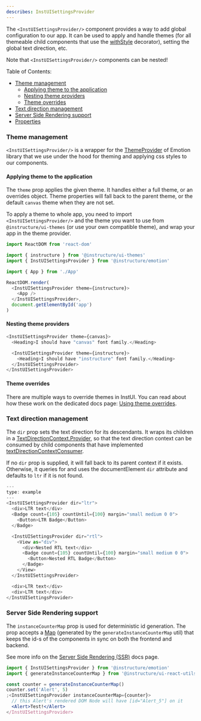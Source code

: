 ```yaml
---
describes: InstUISettingsProvider
---
```


The `<InstUISettingsProvider/>` component provides a way to add global configuration to our app. It can be used to apply and handle themes (for all themeable child components that use the [withStyle](#withStyle) decorator), setting the global text direction, etc.

Note that `<InstUISettingsProvider/>` components can be nested!

Table of Contents:

- [Theme management](/#InstUISettingsProvider/#theme-management)
  - [Applying theme to the application](/#InstUISettingsProvider/#theme-management-applying-theme-to-the-application)
  - [Nesting theme providers](/#InstUISettingsProvider/#theme-management-nesting-theme-providers)
  - [Theme overrides](/#InstUISettingsProvider/#theme-management-theme-overrides)
- [Text direction management](/#InstUISettingsProvider/#text-direction-management)
- [Server Side Rendering support](/#InstUISettingsProvider/#server-side-rendering-support)
- [Properties](/#InstUISettingsProvider/#InstUISettingsProviderProperties)

### Theme management

`<InstUISettingsProvider/>` is a wrapper for the [ThemeProvider](https://emotion.sh/docs/theming#themeprovider-reactcomponenttype) of Emotion library that we use under the hood for theming and applying css styles to our components.

#### Applying theme to the application

The `theme` prop applies the given theme. It handles either a full theme, or an overrides object. Theme properties will fall back to the parent theme, or the default `canvas` theme when they are not set.

To apply a theme to whole app, you need to import `<InstUISettingsProvider/>` and the theme you want to use from `@instructure/ui-themes` (or use your own compatible theme), and wrap your app in the theme provider.

```js
import ReactDOM from 'react-dom'

import { instructure } from '@instructure/ui-themes'
import { InstUISettingsProvider } from '@instructure/emotion'

import { App } from './App'

ReactDOM.render(
  <InstUISettingsProvider theme={instructure}>
    <App />
  </InstUISettingsProvider>,
  document.getElementById('app')
)
```

#### Nesting theme providers

```js
<InstUISettingsProvider theme={canvas}>
  <Heading>I should have "canvas" font family.</Heading>

  <InstUISettingsProvider theme={instructure}>
    <Heading>I should have "instructure" font family.</Heading>
  </InstUISettingsProvider>
</InstUISettingsProvider>
```

#### Theme overrides

There are multiple ways to override themes in InstUI. You can read about how these work on the dedicated docs page: [Using theme overrides](/#using-theme-overrides).

### Text direction management

The `dir` prop sets the text direction for its descendants. It wraps its children in a [TextDirectionContext.Provider](/#TextDirectionContext), so that the text direction context can be consumed by child components that have implemented [textDirectionContextConsumer](#textDirectionContextConsumer).

If no `dir` prop is supplied, it will fall back to its parent context if it
exists. Otherwise, it queries for and uses the documentElement `dir` attribute and defaults to `ltr` if it is not found.

```js
---
type: example
---
<InstUISettingsProvider dir="ltr">
  <div>LTR text</div>
  <Badge count={105} countUntil={100} margin="small medium 0 0">
    <Button>LTR Badge</Button>
  </Badge>

  <InstUISettingsProvider dir="rtl">
    <View as="div">
      <div>Nested RTL text</div>
      <Badge count={105} countUntil={100} margin="small medium 0 0">
        <Button>Nested RTL Badge</Button>
      </Badge>
    </View>
  </InstUISettingsProvider>

  <div>LTR text</div>
  <div>LTR text</div>
</InstUISettingsProvider>
```

### Server Side Rendering support

The `instanceCounterMap` prop is used for deterministic id generation. The prop accepts a [Map](https://developer.mozilla.org/en-US/docs/Web/JavaScript/Reference/Global_Objects/Map) (generated by the `generateInstanceCounterMap` util) that keeps the id-s of the components in sync on both the frontend and backend.

See more info on the [Server Side Rendering (SSR)](/#server-side-rendering) docs page.

```jsx
import { InstUISettingsProvider } from '@instructure/emotion'
import { generateInstanceCounterMap } from '@instructure/ui-react-utils'

const counter = generateInstanceCounterMap()
counter.set('Alert', 5)
;<InstUISettingsProvider instanceCounterMap={counter}>
  // this Alert's rendered DOM Node will have [id="Alert_5"] on it
  <Alert>Test!</Alert>
</InstUISettingsProvider>
```
